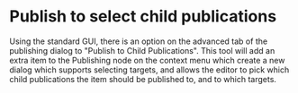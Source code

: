 # Publish to select child publications #

Using the standard GUI, there is an option on the advanced tab of the publishing dialog to "Publish to Child Publications". This tool will add an extra item to the Publishing node on the context menu which create a new dialog which supports selecting targets, and allows the editor to pick which child publications the item should be published to, and to which targets.